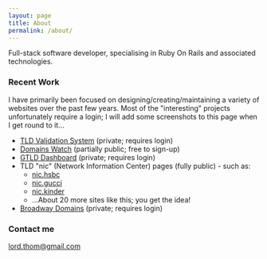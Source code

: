 ```yaml
---
layout: page
title: About
permalink: /about/
---
```


Full-stack software developer, specialising in Ruby On Rails and associated technologies.

### Recent Work

I have primarily been focused on designing/creating/maintaining a variety of websites over the past few years.
Most of the "interesting" projects unfortunately require a login; I will add some
screenshots to this page when I get round to it...

* [TLD Validation System](https://validations.valideus.com) (private; requires login)
* [Domains Watch](https://domains.watch) (partially public; free to sign-up)
* [GTLD Dashboard](http://gtld-dashboard.com) (private; requires login)
* TLD "nic" (Network Information Center) pages (fully public) - such as:
  * [nic.hsbc](http://nic.hsbc)
  * [nic.gucci](http://nic.gucci)
  * [nic.kinder](http://nic.kinder)
  * ...About 20 more sites like this; you get the idea!
* [Broadway Domains](https://domains.broadway) (private; requires login)

### Contact me

[lord.thom@gmail.com](mailto:lord.thom@gmail.com)
